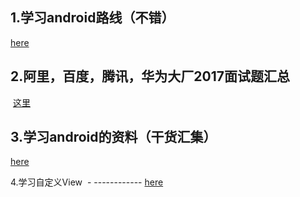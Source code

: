 1.学习android路线（不错）
---------------
  [here](http://www.jianshu.com/p/64fa36046080)
  
  
2.阿里，百度，腾讯，华为大厂2017面试题汇总
------
  [这里](http://blog.csdn.net/xiaole0313/article/details/62056612)

3.学习android的资料（干货汇集）
--------------
[here](http://blog.csdn.net/xiaole0313/article/details/54376967)

4.学习自定义View
 - ------------
 [here](http://blog.csdn.net/carson_ho/article/details/62037696)
